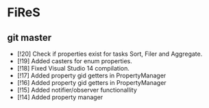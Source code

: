 # FiReS

## git master
* [!20] Check if properties exist for tasks Sort, Filer and Aggregate.
* [!19] Added casters for enum properties.
* [!18] Fixed Visual Studio 14 compilation.
* [!17] Added property gid getters in PropertyManager
* [!16] Added property gid getters in PropertyManager
* [!15] Added notifier/observer functionallity
* [!14] Added property manager

